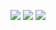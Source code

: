 ![](C:\Users\mrsem\Desktop\default.PNG)
![](C:\Users\mrsem\Desktop\app1.PNG)
![](C:\Users\mrsem\Desktop\app2.PNG)